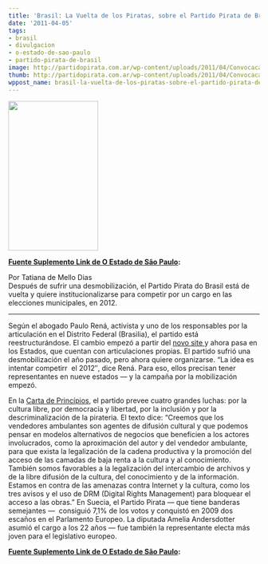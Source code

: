 ```yaml
---
title: 'Brasil: La Vuelta de los Piratas, sobre el Partido Pirata de Brasil'
date: '2011-04-05'
tags:
- brasil
- divulgacion
- o-estado-de-sao-paulo
- partido-pirata-de-brasil
image: http://partidopirata.com.ar/wp-content/uploads/2011/04/Convocacao_pirata.png
thumb: http://partidopirata.com.ar/wp-content/uploads/2011/04/Convocacao_pirata.png
wppost_name: brasil-la-vuelta-de-los-piratas-sobre-el-partido-pirata-de-brasil
---
```


<a href="http://partidopirata.com.ar/wp-content/uploads/2011/04/Convocacao_pirata.png"><img class="aligncenter size-medium wp-image-684" title="Convocacao_pirata" src="http://partidopirata.com.ar/wp-content/uploads/2011/04/Convocacao_pirata-180x300.png" alt="" width="180" height="300" /></a>

<strong><a href="http://blogs.estadao.com.br/link/a-volta-dos-piratas/" target="_blank">Fuente Suplemento Link de O Estado de São Paulo</a>:</strong>
<div class="credito">Por Tatiana de Mello Dias</div>
Después de sufrir una desmobilización, el Partido Pirata do  Brasil está de vuelta y quiere institucionalizarse para competir por un  cargo en las elecciones municipales, en 2012.

<hr />

<em></em> Según el abogado Paulo Rená, activista y uno de los responsables por la  articulación en el Distrito Federal (Brasilia), el partido está reestructurándose. El cambio empezó a partir del <a href="http://partidopirata.org/">novo site </a>y ahora pasa en los Estados, que cuentan con articulaciones propias.
El partido sufrió una desmobilización el año pasado, pero ahora quiere organizarse. “La idea es intentar competirr  el 2012″, dice Rená. Para eso, ellos precisan tener representantes en nueve estados — y la campaña  por la mobilización empezó.

En la <a href="http://partidopirata.org/wiki/index.php/Carta_de_Princ%C3%ADpios_1.0">Carta de Princípios</a>, el partido prevee cuatro grandes luchas: por la cultura libre, por  democracia y libertad, por la inclusión y por la descriminalización de la  pirateria. El texto dice:
“Creemos que los vendedores ambulantes son agentes de difusión cultural y que  podemos pensar en modelos alternativos de negocios que beneficien a los  actores involucrados, como la aproximación del autor y del vendedor ambulante,  para que exista la legalización de la cadena productiva y la promoción del acceso  de las camadas de baja renta a la cultura y al conocimiento. También somos  favorables a la legalización del intercambio de archivos y de la libre  difusión de la cultura, del conocimiento y de la información. Estamos en contra de las  amenazas contra Internet y la cultura, como los tres avisos y el uso  de DRM (Digital Rights Management) para bloquear el acceso a las obras.”
En Suecia, el Partido Pirata — que tiene banderas semejantes —   consiguió 7,1% de los votos y conquistó en 2009 dos escaños en el  Parlamento Europeo. La diputada Amelia Andersdotter asumió el cargo a los 22 años —  fue también la representante electa más joven para el legislativo europeo.

<strong><a href="http://blogs.estadao.com.br/link/a-volta-dos-piratas/" target="_blank">Fuente Suplemento Link de O Estado de São Paulo</a>:</strong>
